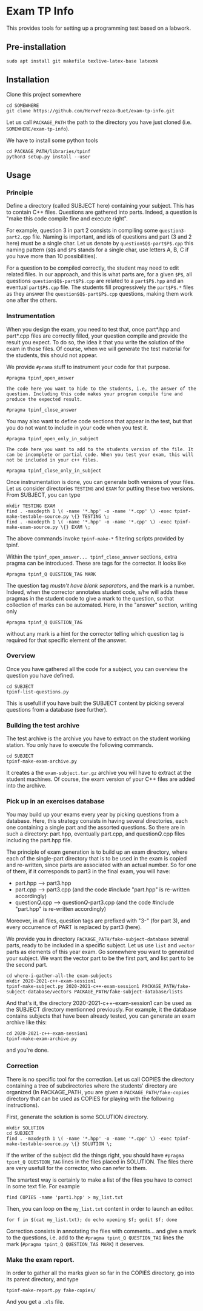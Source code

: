 # Exam TP Info

This provides tools for setting up a programming test based on a labwork.

## Pre-installation

```
sudo apt install git makefile texlive-latex-base latexmk
```

## Installation

Clone this project somewhere

```
cd SOMEWHERE
git clone https://github.com/HerveFrezza-Buet/exam-tp-info.git
```

Let us call `PACKAGE_PATH` the path to the directory you have just
cloned (i.e. `SOMEWHERE/exam-tp-info`).

We have to install some python tools

```
cd PACKAGE_PATH/libraries/tpinf
python3 setup.py install --user
```

## Usage

### Principle

Define a directory (called SUBJECT here) containing your
subject. This has to contain C++ files. Questions are gathered into
parts. Indeed, a question is "make this code compile fine and execute
right".

For example, question 3 in part 2 consists in compiling some
`question3-part2.cpp` file. Naming is important, and ids of questions
and part (3 and 2 here) must be a single char. Let us denote by
`question$Q$-part$P$.cpp` this naming pattern (`$Q$` and `$P$` stands for a
single char, use letters A, B, C if you have more than 10
possibilities).

For a question to be compiled correctly, the student may need to edit
related files. In our approach, and this is what parts are, for a
given `$P$`, all questions `question$Q$-part$P$.cpp` are related to a
`part$P$.hpp` and an eventual `part$P$.cpp` file. The students fill
progressively the `part$P$.*` files as they answer the
`question$Q$-part$P$.cpp` questions, making them work one after the
others.

### Instrumentation

When you design the exam, you need to test that, once part*.hpp and
part*.cpp files are correctly filled, your question compile and
provide the result you expect. To do so, the idea it that you write
the solution of the exam in those files. Of course, when we will
generate the test material for the students, this should not appear.

We provide `#prama` stuff to instrument your code for that purpose.

```
#pragma tpinf_open_answer

The code here you want to hide to the students, i.e, the answer of the
question. Including this code makes your program compile fine and
produce the expected result.

#pragma tpinf_close_answer
```

You may also want to define code sections that appear in the test, but
that you do not want to include in your code when you test it.

```
#pragma tpinf_open_only_in_subject

The code here you want to add to the students version of the file. It
can be incomplete or partial code. When you test your exam, this will
not be included in your c++ files.

#pragma tpinf_close_only_in_subject
```

Once instrumentation is done, you can generate both versions of your
files. Let us consider directories `TESTING` and `EXAM` for putting these
two versions. From SUBJECT, you can type

```
mkdir TESTING EXAM
find . -maxdepth 1 \( -name '*.hpp' -o -name '*.cpp' \) -exec tpinf-make-testable-source.py \{} TESTING \;
find . -maxdepth 1 \( -name '*.hpp' -o -name '*.cpp' \) -exec tpinf-make-exam-source.py \{} EXAM \;
```

The above commands invoke `tpinf-make-*` filtering scripts provided by tpinf.

Within the `tpinf_open_answer... tpinf_close_answer` sections, extra
pragma can be introduced. These are tags for the corrector. It looks like

```
#pragma tpinf_Q QUESTION_TAG MARK
```

The question tag *mustn't have blank separators*, and the mark is a
number. Indeed, when the corrector annotates student code, s/he will
adds these pragmas in the student code to give a mark to the question,
so that collection of marks can be automated. Here, in the "answer"
section, writing only

```
#pragma tpinf_Q QUESTION_TAG
```

without any mark is a hint for the corrector telling which question
tag is required for that specific element of the answer.

### Overview

Once you have gathered all the code for a subject, you can overview
the question you have defined.

```
cd SUBJECT
tpinf-list-questions.py
```

This is usefull if you have built the SUBJECT content by picking several
questions from a database (see further).


### Building the test archive

The test archive is the archive you have to extract on the student
working station. You only have to execute the following commands. 

```
cd SUBJECT
tpinf-make-exam-archive.py
```

It creates a the `exam-subject.tar.gz` archive you will have to
extract at the student machines. Of course, the exam version of your
C++ files are added into the archive.

### Pick up in an exercises database

You may build up your exams every year by picking questions from a
database. Here, this strategy consists in having several directories,
each one containing a single part and the assorted questions. So there
are in such a directory: part.hpp, eventually part.cpp, and
question$Q$.cpp files including the part.hpp file.

The principle of exam generation is to build up an exam directory,
where each of the single-part directory that is to be used in the exam
is copied and re-written, since parts are associated with an actual
number. So for one of them, if it corresponds to part3 in the final
exam, you will have:

- part.hpp --> part3.hpp
- part.cpp --> part3.cpp (and the code #include "part.hpp" is re-written accordingly)
- question$Q$.cpp --> question$Q$-part3.cpp (and the code #include "part.hpp" is re-written accordingly)

Moreover, in all files, question tags are prefixed with "3-" (for part
3), and every occurrence of PART is replaced by part3 (here).

We provide you in directory `PACKAGE_PATH/fake-subject-database`
several parts, ready to be included in a specific subject. Let us use
`list` and `vector` parts as elements of this year exam. Go somewhere
you want to generated your subject. We want the vector part to be the
first part, and list part to be the second part.

```
cd where-i-gather-all-the exam-subjects
mkdir 2020-2021-c++-exam-session1
tpinf-make-subject.py 2020-2021-c++-exam-session1 PACKAGE_PATH/fake-subject-database/vectors PACKAGE_PATH/fake-subject-database/lists
```

And that's it, the directory 2020-2021-c++-exam-session1 can be used
as the SUBJECT directory mentionned previously. For example, it the
database contains subjects that have been already tested, you can
generate an exam archive like this:

```
cd 2020-2021-c++-exam-session1
tpinf-make-exam-archive.py
```

and you're done.


### Correction

There is no specific tool for the correction. Let us call COPIES the
directory containing a tree of subdirectories where the students'
directory are organized (In PACKAGE_PATH, you are given a
`PACKAGE_PATH/fake-copies` directory that can be used as COPIES for
playing with the following instructions).

First, generate the solution is some SOLUTION directory.

```
mkdir SOLUTION
cd SUBJECT
find . -maxdepth 1 \( -name '*.hpp' -o -name '*.cpp' \) -exec tpinf-make-testable-source.py \{} SOLUTION \;
```

If the writer of the subject did the things right, you should have
`#pragma tpint_Q QUESTION_TAG` lines in the files placed in
SOLUTION. The files there are very usefull for the corrector, who can
refer to them.

The smartest way is certainly to make a list of the files you have to
correct in some text file. For example

```
find COPIES -name 'part1.hpp' > my_list.txt
```

Then, you can loop on the `my_list.txt` content in order to launch an editor.

```
for f in $(cat my_list.txt); do echo opening $f; gedit $f; done
```

Correction consists in annotating the files with comments... and give
a mark to the questions, i.e. add to the `#pragma tpint_Q QUESTION_TAG` lines
the mark (`#pragma tpint_Q QUESTION_TAG MARK`) it deserves.


### Make the exam report.

In order to gather all the marks given so far in the COPIES
directory, go into its parent directory, and type

```
tpinf-make-report.py fake-copies/
```

And you get a `.xls` file.







